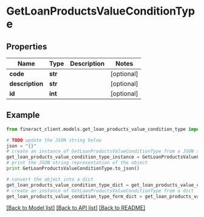 # GetLoanProductsValueConditionType


## Properties

Name | Type | Description | Notes
------------ | ------------- | ------------- | -------------
**code** | **str** |  | [optional] 
**description** | **str** |  | [optional] 
**id** | **int** |  | [optional] 

## Example

```python
from fineract_client.models.get_loan_products_value_condition_type import GetLoanProductsValueConditionType

# TODO update the JSON string below
json = "{}"
# create an instance of GetLoanProductsValueConditionType from a JSON string
get_loan_products_value_condition_type_instance = GetLoanProductsValueConditionType.from_json(json)
# print the JSON string representation of the object
print GetLoanProductsValueConditionType.to_json()

# convert the object into a dict
get_loan_products_value_condition_type_dict = get_loan_products_value_condition_type_instance.to_dict()
# create an instance of GetLoanProductsValueConditionType from a dict
get_loan_products_value_condition_type_form_dict = get_loan_products_value_condition_type.from_dict(get_loan_products_value_condition_type_dict)
```
[[Back to Model list]](../README.md#documentation-for-models) [[Back to API list]](../README.md#documentation-for-api-endpoints) [[Back to README]](../README.md)


